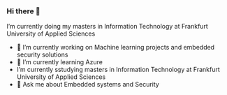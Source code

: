 ### Hi there 👋

I’m currently doing my masters in Information Technology at Frankfurt University of Applied Sciences

- 🔭 I’m currently working on Machine learning projects and embedded security solutions
- 🌱 I’m currently learning Azure
- I’m currently sstudying masters in Information Technology at Frankfurt University of Applied Sciences
- 💬 Ask me about Embedded systems and Security
